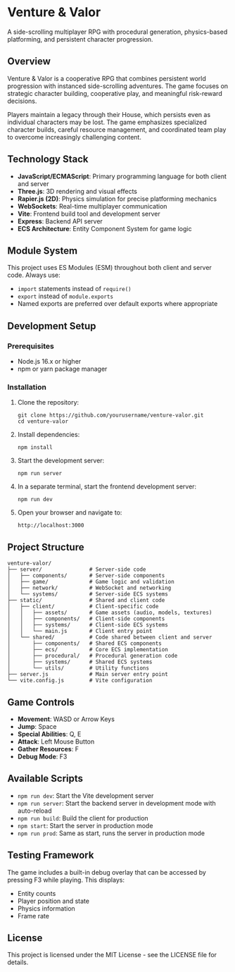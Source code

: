 # Venture & Valor

A side-scrolling multiplayer RPG with procedural generation, physics-based platforming, and persistent character progression.

## Overview

Venture & Valor is a cooperative RPG that combines persistent world progression with instanced side-scrolling adventures. The game focuses on strategic character building, cooperative play, and meaningful risk-reward decisions.

Players maintain a legacy through their House, which persists even as individual characters may be lost. The game emphasizes specialized character builds, careful resource management, and coordinated team play to overcome increasingly challenging content.

## Technology Stack

- **JavaScript/ECMAScript**: Primary programming language for both client and server
- **Three.js**: 3D rendering and visual effects
- **Rapier.js (2D)**: Physics simulation for precise platforming mechanics
- **WebSockets**: Real-time multiplayer communication
- **Vite**: Frontend build tool and development server
- **Express**: Backend API server
- **ECS Architecture**: Entity Component System for game logic

## Module System

This project uses ES Modules (ESM) throughout both client and server code. Always use:
- `import` statements instead of `require()`
- `export` instead of `module.exports`
- Named exports are preferred over default exports where appropriate

## Development Setup

### Prerequisites

- Node.js 16.x or higher
- npm or yarn package manager

### Installation

1. Clone the repository:
   ```
   git clone https://github.com/yourusername/venture-valor.git
   cd venture-valor
   ```

2. Install dependencies:
   ```
   npm install
   ```

3. Start the development server:
   ```
   npm run server
   ```

4. In a separate terminal, start the frontend development server:
   ```
   npm run dev
   ```

5. Open your browser and navigate to:
   ```
   http://localhost:3000
   ```

## Project Structure

```
venture-valor/
├── server/               # Server-side code
│   ├── components/       # Server-side components
│   ├── game/             # Game logic and validation
│   ├── network/          # WebSocket and networking
│   └── systems/          # Server-side ECS systems
├── static/               # Shared and client code
│   ├── client/           # Client-specific code
│   │   ├── assets/       # Game assets (audio, models, textures)
│   │   ├── components/   # Client-side components
│   │   ├── systems/      # Client-side ECS systems
│   │   └── main.js       # Client entry point
│   └── shared/           # Code shared between client and server
│       ├── components/   # Shared ECS components
│       ├── ecs/          # Core ECS implementation
│       ├── procedural/   # Procedural generation code
│       ├── systems/      # Shared ECS systems
│       └── utils/        # Utility functions
├── server.js             # Main server entry point
└── vite.config.js        # Vite configuration
```

## Game Controls

- **Movement**: WASD or Arrow Keys
- **Jump**: Space
- **Special Abilities**: Q, E
- **Attack**: Left Mouse Button
- **Gather Resources**: F
- **Debug Mode**: F3

## Available Scripts

- `npm run dev`: Start the Vite development server
- `npm run server`: Start the backend server in development mode with auto-reload
- `npm run build`: Build the client for production
- `npm start`: Start the server in production mode
- `npm run prod`: Same as start, runs the server in production mode

## Testing Framework

The game includes a built-in debug overlay that can be accessed by pressing F3 while playing. This displays:

- Entity counts
- Player position and state
- Physics information
- Frame rate

## License

This project is licensed under the MIT License - see the LICENSE file for details.